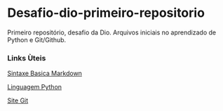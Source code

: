 # Desafio-dio-primeiro-repositorio
Primeiro repositório, desafio da Dio. Arquivos iniciais no aprendizado de Python e Git/Github.

### Links Ùteis
[Sintaxe Basica Markdown](https://www.markdownguide.org/basic-syntax)

[Linguagem Python](https://www.python.org/)

[Site Git](https://git-scm.com/)
